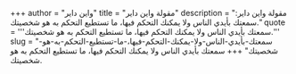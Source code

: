+++
author = "واين داير"
title = "مقولة واين داير"
description = "مقولة واين داير: سمعتك بأيدي الناس ولا يمكنك التحكم فيها، ما تستطيع التحكم به هو شخصيتك."
quote = '''سمعتك بأيدي الناس ولا يمكنك التحكم فيها، ما تستطيع التحكم به هو شخصيتك.'''
slug = "سمعتك-بأيدي-الناس-ولا-يمكنك-التحكم-فيها،-ما-تستطيع-التحكم-به-هو-شخصيتك"
+++
سمعتك بأيدي الناس ولا يمكنك التحكم فيها، ما تستطيع التحكم به هو شخصيتك.
